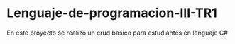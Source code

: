 # Lenguaje-de-programacion-III-TR1
En este proyecto se realizo un crud basico para estudiantes en lenguaje C#
